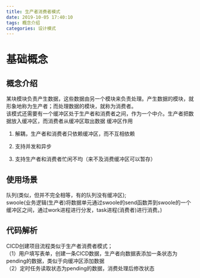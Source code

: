 ```yaml
---
title: 生产者消费者模式
date: 2019-10-05 17:40:10
tags: 概念介绍
categories: 设计模式
---
```

# 基础概念
## 概念介绍
某块模块负责产生数据，这些数据由另一个模块来负责处理。产生数据的模块，就形象地称为生产者；而处理数据的模块，就称为消费者。    
该模式还需要有一个缓冲区处于生产者和消费者之间，作为一个中介。生产者把数据放入缓冲区，而消费者从缓冲区取出数据
缓冲区作用

1. 解耦，生产者和消费者只依赖缓冲区，而不互相依赖

2. 支持并发和异步

3. 支持生产者和消费者忙闲不均（来不及消费缓冲区可以暂存）
## 使用场景
队列(类似，但并不完全相等，有的队列没有缓冲区);    
swoole(业务逻辑(生产者)将数据单元通过swoole的send函数弄到swoole的一个缓冲区之间，通过work进程进行分发，task进程(消费者)进行消费。)

## 代码解析
CICD创建项目流程类似于生产者消费者模式；   
（1）用户填写表单，创建一条CICD数据，生产者向数据表添加一条状态为pending的数据，类似于向缓冲区添加数据    
（2）定时任务读取状态为pending的数据，消费处理后修改状态
